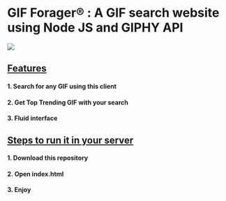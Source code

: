 <h1> GIF Forager® : A GIF search website using Node JS and GIPHY API </h1>

![](https://github.com/ShankarNarayananS/GIF-Forager/blob/master/GIF-Forager.gif)

<h2><ins>Features</ins></h2>
<h4>1. Search for any GIF using this client </h4>
<h4>2. Get Top Trending GIF with your search </h4>
<h4>3. Fluid interface </h4>

<h2><ins>Steps to run it in your server </ins></h2>
<h4>1. Download this repository</h4>
<h4>2. Open index.html </h4>
<h4>3. Enjoy </h4>
